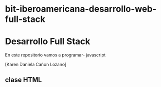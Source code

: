 # bit-iberoamericana-desarrollo-web-full-stack
# Desarrollo Full Stack
En este repositorio vamos a programar- javascript

[Karen Daniela Cañon Lozano]
## clase HTML